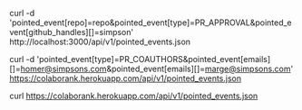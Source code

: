 
curl -d 'pointed_event[repo]=repo&pointed_event[type]=PR_APPROVAL&pointed_event[github_handles][]=simpson' http://localhost:3000/api/v1/pointed_events.json

curl -d 'pointed_event[type]=PR_COAUTHORS&pointed_event[emails][]=homer@simpsons.com&pointed_event[emails][]=marge@simpsons.com' https://colaborank.herokuapp.com/api/v1/pointed_events.json

curl https://colaborank.herokuapp.com/api/v1/pointed_events.json
